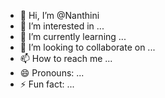 - 👋 Hi, I’m @Nanthini
- 👀 I’m interested in ...
- 🌱 I’m currently learning ...
- 💞️ I’m looking to collaborate on ...
- 📫 How to reach me ...
- 😄 Pronouns: ...
- ⚡ Fun fact: ...

<!---
BtsNanthini/BtsNanthini is a ✨ special ✨ repository because its `README.md` (this file) appears on your GitHub profile.
You can click the Preview link to take a look at your changes.
--->
